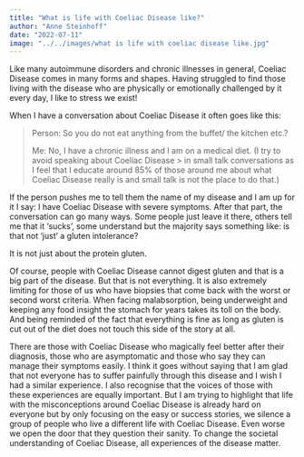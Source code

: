 ```yaml
---
title: "What is life with Coeliac Disease like?"
author: "Anne Steinhoff"
date: "2022-07-11"
image: "../../images/what is life with coeliac disease like.jpg"
---
```


Like many autoimmune disorders and chronic illnesses in general, Coeliac Disease comes in many forms and shapes. Having struggled to find those living with the disease who are physically or emotionally challenged by it every day, I like to stress we exist!

When I have a conversation about Coeliac Disease it often goes like this:

> Person: So you do not eat anything from the buffet/ the kitchen etc.?
>
> Me: No, I have a chronic illness and I am on a medical diet. (I try to avoid speaking about Coeliac Disease > in small talk conversations as I feel that I educate around 85% of those around me about what Coeliac Disease really is and small talk is not the place to do that.)

If the person pushes me to tell them the name of my disease and I am up for it I say: I have Coeliac Disease with severe symptoms.
After that part, the conversation can go many ways. Some people just leave it there, others tell me that it ‘sucks’, some understand but the majority says something like: is that not ‘just’ a gluten intolerance?

It is not just about the protein gluten.

Of course, people with Coeliac Disease cannot digest gluten and that is a big part of the disease. But that is not everything. It is also extremely limiting for those of us who have biopsies that come back with the worst or second worst criteria. When facing malabsorption, being underweight and keeping any food insight the stomach for years takes its toll on the body. And being reminded of the fact that everything is fine as long as gluten is cut out of the diet does not touch this side of the story at all. 

There are those with Coeliac Disease who magically feel better after their diagnosis, those who are asymptomatic and those who say they can manage their symptoms easily. I think it goes without saying that I am glad that not everyone has to suffer painfully through this disease and I wish I had a similar experience. I also recognise that the voices of those with these experiences are equally important. But I am trying to highlight that life with the misconceptions around Coeliac Disease is already hard on everyone but by only focusing on the easy or success stories, we silence a group of people who live a different life with Coeliac Disease. Even worse we open the door that they question their sanity. To change the societal understanding of Coeliac Disease, all experiences of the disease matter.


